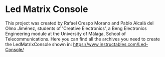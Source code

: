 # Led Matrix Console
This project was created by Rafael Crespo Morano and Pablo Alcalá del Olmo Jiménez, students of 'Creative Electronics', 
a Beng Electronics Engineering module at the University of Málaga, School of Telecommunications.
Here you can find all the archives you need to create the LedMatrixConsole shown in: https://www.instructables.com/Led-Console/
